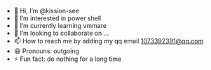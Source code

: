 - 👋 Hi, I’m @kission-see
- 👀 I’m interested in power shell
- 🌱 I’m currently learning vmmare
- 💞️ I’m looking to collaborate on ...
- 📫 How to reach me by adding my qq email 1073392391@qq.com
- 😄 Pronouns: outgoing
- ⚡ Fun fact: do nothing for a long time
<!---
kission-see/kission-see is a ✨ special ✨ repository because its `README.md` (this file) appears on your GitHub profile.
You can click the Preview link to take a look at your changes.
--->
